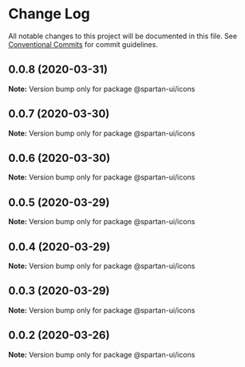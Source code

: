 # Change Log

All notable changes to this project will be documented in this file.
See [Conventional Commits](https://conventionalcommits.org) for commit guidelines.

## 0.0.8 (2020-03-31)

**Note:** Version bump only for package @spartan-ui/icons





## 0.0.7 (2020-03-30)

**Note:** Version bump only for package @spartan-ui/icons





## 0.0.6 (2020-03-30)

**Note:** Version bump only for package @spartan-ui/icons





## 0.0.5 (2020-03-29)

**Note:** Version bump only for package @spartan-ui/icons





## 0.0.4 (2020-03-29)

**Note:** Version bump only for package @spartan-ui/icons





## 0.0.3 (2020-03-29)

**Note:** Version bump only for package @spartan-ui/icons





## 0.0.2 (2020-03-26)

**Note:** Version bump only for package @spartan-ui/icons
